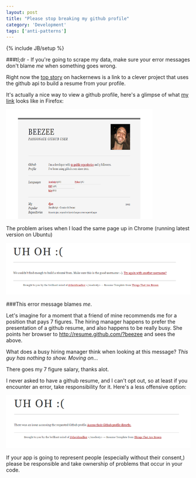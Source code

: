 ```yaml
---
layout: post
title: "Please stop breaking my github profile"
category: 'Development'
tags: ['anti-patterns']
---
```

{% include JB/setup %}

###tl;dr - If you're going to scrape my data, make sure your error messages don't blame _me_ when something goes wrong.

Right now the [top story](http://news.ycombinator.com/item?id=4466883) on hackernews is a link to a clever project that uses
the github api to build a resume from your profile.

It's actually a nice way to view a github profile, here's a glimpse of what [my link](http://resume.github.com/?beezee)
looks like in Firefox:

<img src="/assets/images/gr_good.png" height='300px' width='400px' />

The problem arises when I load the same page up in Chrome (running latest version on Ubuntu)

<img src="/assets/images/gr_bad.png" />

###This error message blames _me_.

Let's imagine for a moment that a friend of mine recommends me for a position that pays 7 figures. The hiring manager happens to
prefer the presentation of a github resume, and also happens to be really busy. She points her browser to http://resume.github.com/?beezee
and sees the above.

What does a busy hiring manager think when looking at this message? _This guy has nothing to show. Moving on..._

There goes my 7 figure salary, thanks alot.

I never asked to have a github resume, and I can't opt out, so at least if you encounter an error, take responsibility for it. Here's
a less offensive option:

<img src="/assets/images/gr_better.png" />

If your app is going to represent people (especially without their consent,) please be responsible and take ownership of problems
that occur in your code.

